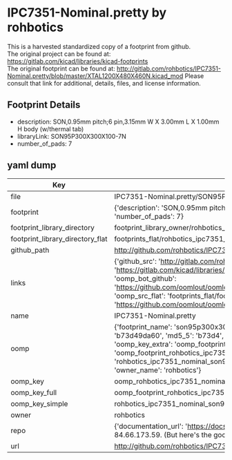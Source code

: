 # IPC7351-Nominal.pretty by rohbotics  
This is a harvested standardized copy of a footprint from github.  
The original project can be found at:  
https://gitlab.com/kicad/libraries/kicad-footprints  
The original footprint can be found at:
http://gitlab.com/rohbotics/IPC7351-Nominal.pretty/blob/master/XTAL1200X480X460N.kicad_mod
Please consult that link for additional, details, files, and license information.  
## Footprint Details
* description: SON,0.95mm pitch;6 pin,3.15mm W X 3.00mm L X 1.00mm H body (w/thermal tab)  
* libraryLink: SON95P300X300X100-7N  
* number_of_pads: 7  
## yaml dump  
| Key | Value |  
| --- | --- |  
| file | IPC7351-Nominal.pretty/SON95P300X300X100-7N.kicad_mod |  
| footprint | {'description': 'SON,0.95mm pitch;6 pin,3.15mm W X 3.00mm L X 1.00mm H body (w/thermal tab)', 'libraryLink': 'SON95P300X300X100-7N', 'number_of_pads': 7} |  
| footprint_library_directory | footprint_library_owner/rohbotics_IPC7351-Nominal.pretty |  
| footprint_library_directory_flat | footprints_flat/rohbotics_ipc7351_nominal_son95p300x300x100_7n/working |  
| github_path | http://github.com/rohbotics/IPC7351-Nominal.pretty/blob/master/SON95P300X300X100-7N.kicad_mod |  
| links | {'github_src': 'http://gitlab.com/rohbotics/IPC7351-Nominal.pretty/blob/master/XTAL1200X480X460N.kicad_mod', 'github_src_repo': 'https://gitlab.com/kicad/libraries/kicad-footprints', 'oomp_bot': 'footprints/rohbotics_ipc7351_nominal_son95p300x300x100_7n/working', 'oomp_bot_github': 'https://github.com/oomlout/oomlout_oomp_footprint_bot/tree/main/footprints/rohbotics_ipc7351_nominal_son95p300x300x100_7n/working', 'oomp_src_flat': 'footprints_flat/footprints_flat/rohbotics_ipc7351_nominal_son95p300x300x100_7n/working', 'oomp_src_flat_github': 'https://github.com/oomlout/oomlout_oomp_footprint_src/tree/main/footprints_flat/rohbotics_ipc7351_nominal_son95p300x300x100_7n/working'} |  
| name | IPC7351-Nominal.pretty |  
| oomp | {'footprint_name': 'son95p300x300x100_7n', 'library_name': 'ipc7351_nominal', 'md5': 'b73d49da609d4ab624b35bc09150a053', 'md5_10': 'b73d49da60', 'md5_5': 'b73d4', 'md5_6': 'b73d49', 'oomp_key': 'oomp_rohbotics_ipc7351_nominal_son95p300x300x100_7n', 'oomp_key_extra': 'oomp_footprint_rohbotics_ipc7351_nominal_son95p300x300x100_7n', 'oomp_key_full': 'oomp_footprint_rohbotics_ipc7351_nominal_son95p300x300x100_7n_b73d49', 'oomp_key_simple': 'rohbotics_ipc7351_nominal_son95p300x300x100_7n', 'original_filename': 'IPC7351-Nominal.pretty/SON95P300X300X100-7N.kicad_mod', 'owner_name': 'rohbotics'} |  
| oomp_key | oomp_rohbotics_ipc7351_nominal_son95p300x300x100_7n |  
| oomp_key_full | oomp_footprint_rohbotics_ipc7351_nominal_son95p300x300x100_7n |  
| oomp_key_simple | rohbotics_ipc7351_nominal_son95p300x300x100_7n |  
| owner | rohbotics |  
| repo | {'documentation_url': 'https://docs.github.com/rest/overview/resources-in-the-rest-api#rate-limiting', 'message': "API rate limit exceeded for 84.66.173.59. (But here's the good news: Authenticated requests get a higher rate limit. Check out the documentation for more details.)"} |  
| url | http://github.com/rohbotics/IPC7351-Nominal.pretty |  

